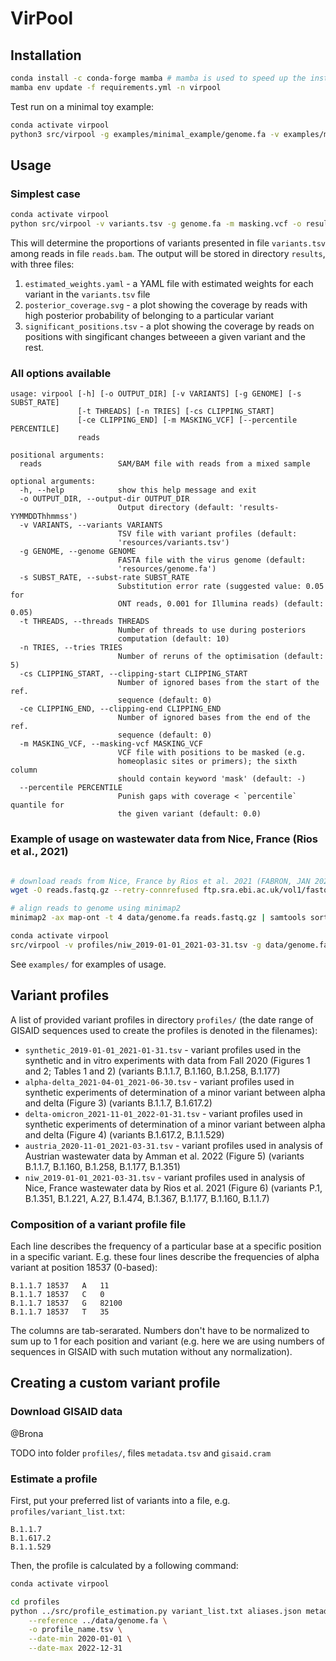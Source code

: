 # VirPool

## Installation

```bash
conda install -c conda-forge mamba # mamba is used to speed up the installation
mamba env update -f requirements.yml -n virpool
```

Test run on a minimal toy example:
```bash
conda activate virpool
python3 src/virpool -g examples/minimal_example/genome.fa -v examples/minimal_example/variants.tsv examples/minimal_example/reads.sam
```

## Usage

### Simplest case

```bash
conda activate virpool
python src/virpool -v variants.tsv -g genome.fa -m masking.vcf -o results reads.bam
```

This will determine the proportions of variants presented in file `variants.tsv` among reads in file `reads.bam`.
The output will be stored in directory `results`, with three files:

1. `estimated_weights.yaml` - a YAML file with estimated weights for each variant in the
   `variants.tsv` file
2. `posterior_coverage.svg` - a plot showing the coverage by reads with high posterior probability
   of belonging to a particular variant
3. `significant_positions.tsv` - a plot showing the coverage by reads on positions with singificant
   changes betweeen a given variant and the rest.


### All options available

```
usage: virpool [-h] [-o OUTPUT_DIR] [-v VARIANTS] [-g GENOME] [-s SUBST_RATE]
               [-t THREADS] [-n TRIES] [-cs CLIPPING_START]
               [-ce CLIPPING_END] [-m MASKING_VCF] [--percentile PERCENTILE]
               reads

positional arguments:
  reads                 SAM/BAM file with reads from a mixed sample

optional arguments:
  -h, --help            show this help message and exit
  -o OUTPUT_DIR, --output-dir OUTPUT_DIR
                        Output directory (default: 'results-YYMMDDThhmmss')
  -v VARIANTS, --variants VARIANTS
                        TSV file with variant profiles (default:
                        'resources/variants.tsv')
  -g GENOME, --genome GENOME
                        FASTA file with the virus genome (default:
                        'resources/genome.fa')
  -s SUBST_RATE, --subst-rate SUBST_RATE
                        Substitution error rate (suggested value: 0.05 for
                        ONT reads, 0.001 for Illumina reads) (default: 0.05)
  -t THREADS, --threads THREADS
                        Number of threads to use during posteriors
                        computation (default: 10)
  -n TRIES, --tries TRIES
                        Number of reruns of the optimisation (default: 5)
  -cs CLIPPING_START, --clipping-start CLIPPING_START
                        Number of ignored bases from the start of the ref.
                        sequence (default: 0)
  -ce CLIPPING_END, --clipping-end CLIPPING_END
                        Number of ignored bases from the end of the ref.
                        sequence (default: 0)
  -m MASKING_VCF, --masking-vcf MASKING_VCF
                        VCF file with positions to be masked (e.g.
                        homeoplasic sites or primers); the sixth column
                        should contain keyword 'mask' (default: -)
  --percentile PERCENTILE
                        Punish gaps with coverage < `percentile` quantile for
                        the given variant (default: 0.0)

```

### Example of usage on wastewater data from Nice, France (Rios et al., 2021)

```bash

# download reads from Nice, France by Rios et al. 2021 (FABRON, JAN 2021)
wget -O reads.fastq.gz --retry-connrefused ftp.sra.ebi.ac.uk/vol1/fastq/SRR152/052/SRR15275952/SRR15275952_1.fastq.gz

# align reads to genome using minimap2
minimap2 -ax map-ont -t 4 data/genome.fa reads.fastq.gz | samtools sort -o reads.bam

conda activate virpool
src/virpool -v profiles/niw_2019-01-01_2021-03-31.tsv -g data/genome.fa -m data/ont-short.masking.vcf reads.bam
```


See `examples/` for examples of usage.

## Variant profiles

A list of provided variant profiles in directory `profiles/` (the date range of GISAID sequences used to create the profiles is denoted in the filenames):

- `synthetic_2019-01-01_2021-01-31.tsv` - variant profiles used in the synthetic and in vitro experiments with data from Fall 2020 (Figures 1 and 2; Tables 1 and 2) (variants B.1.1.7, B.1.160, B.1.258, B.1.177)
- `alpha-delta_2021-04-01_2021-06-30.tsv` - variant profiles used in synthetic experiments of determination of a minor variant between alpha and delta (Figure 3) (variants B.1.1.7, B.1.617.2)
- `delta-omicron_2021-11-01_2022-01-31.tsv` - variant profiles used in synthetic experiments of determination of a minor variant between alpha and delta (Figure 4) (variants B.1.617.2, B.1.1.529)
- `austria_2020-11-01_2021-03-31.tsv` - variant profiles used in analysis of Austrian wastewater data by Amman et al. 2022 (Figure 5) (variants B.1.1.7, B.1.160, B.1.258, B.1.177, B.1.351)
- `niw_2019-01-01_2021-03-31.tsv` - variant profiles used in analysis of Nice, France wastewater data by Rios et al. 2021 (Figure 6) (variants P.1, B.1.351, B.1.221, A.27, B.1.474, B.1.367, B.1.177, B.1.160, B.1.1.7)


### Composition of a variant profile file

Each line describes the frequency of a particular base at a specific position in a specific variant.
E.g. these four lines describe the frequencies of alpha variant at position 18537 (0-based):

```
B.1.1.7	18537	A	11
B.1.1.7	18537	C	0
B.1.1.7	18537	G	82100
B.1.1.7	18537	T	35
```

The columns are tab-serarated. Numbers don't have to be normalized to sum up to 1 for each position and variant (e.g. here we are using numbers of sequences in GISAID with such mutation without any normalization).

## Creating a custom variant profile

### Download GISAID data

@Brona

TODO into folder `profiles/`, files `metadata.tsv` and `gisaid.cram`

### Estimate a profile

First, put your preferred list of variants into a file, e.g. `profiles/variant_list.txt`:

```
B.1.1.7
B.1.617.2
B.1.1.529
```

Then, the profile is calculated by a following command:

```bash
conda activate virpool

cd profiles
python ../src/profile_estimation.py variant_list.txt aliases.json metadata.tsv gisaid.cram \
    --reference ../data/genome.fa \
    -o profile_name.tsv \
    --date-min 2020-01-01 \
    --date-max 2022-12-31
```
